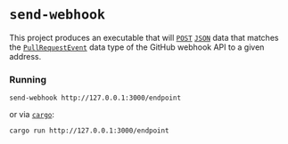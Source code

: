 # `send-webhook`

This project produces an executable that will [`POST`](https://developer.mozilla.org/en-US/docs/Web/HTTP/Methods/POST) [`JSON`](https://developer.mozilla.org/en-US/docs/Web/JavaScript/Reference/Global_Objects/JSON) data that matches the [`PullRequestEvent`](https://developer.github.com/v3/activity/events/types/#pullrequestevent) data type of the GitHub webhook API to a given address.

### Running

```
send-webhook http://127.0.0.1:3000/endpoint
```

or via [`cargo`](http://doc.crates.io):

```
cargo run http://127.0.0.1:3000/endpoint
```